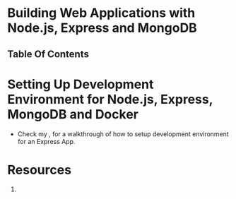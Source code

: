 # Building Web Applications with Node.js, Express and MongoDB

## Table Of Contents

# Setting Up Development Environment for Node.js, Express, MongoDB and Docker

- Check my [](), for a walkthrough of how to setup development environment for an Express App.

# Resources

1. []()
